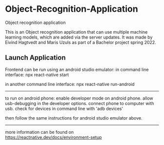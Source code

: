# Object-Recognition-Application
Object recognition application

This is an Object recognition application that can use multiple machine learning models, which are added via the server updates.
It was made by Eivind Hagtvedt and Maris Uzuls as part of a Bachelor project spring 2022.

Launch Application 
---------------------------------------
Frontend can be run using an android studio emulator: 
in command line interface:
npx react-native start 

in another command line interface:
npx react-native run-android

--------------------------------------
to run on android phone:
enable developer mode on android phone.
allow usb-debugging in the developer options.
connect phone to computer with usb.
check for devices in command line with 'adb devices'

then follow the same instructions for android studio emulator above.

--------------------------------------
more information can be found on https://reactnative.dev/docs/environment-setup
